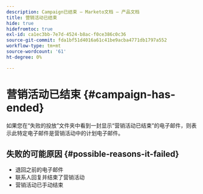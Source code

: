 ```yaml
---
description: Campaign已结束 — Marketo文档 — 产品文档
title: 营销活动已结束
hide: true
hidefromtoc: true
exl-id: ca1ec3bb-7e7d-4524-b8ac-f0ce386c0c36
source-git-commit: fda1bf51d4016a61c41be9acba4771db1797a552
workflow-type: tm+mt
source-wordcount: '61'
ht-degree: 0%

---
```


# 营销活动已结束 {#campaign-has-ended}

如果您在“失败的投放”文件夹中看到一封显示“营销活动已结束”的电子邮件，则表示此特定电子邮件是营销活动中的计划电子邮件。

## 失败的可能原因 {#possible-reasons-it-failed}

* 退回之前的电子邮件
* 联系人回复并结束了营销活动
* 营销活动已手动结束
